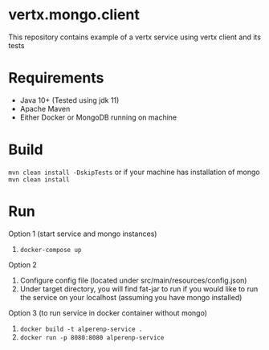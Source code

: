 # vertx.mongo.client
This repository contains example of a vertx service using vertx client and its tests

# Requirements
-  Java 10+ (Tested using jdk 11)
-  Apache Maven
-  Either Docker or MongoDB running on machine

# Build
`mvn clean install -DskipTests` or if your machine has installation of mongo `mvn clean install`

# Run
Option 1 (start service and mongo instances)
1.  `docker-compose up`

Option 2
1.  Configure config file (located under src/main/resources/config.json)
1.  Under target directory, you will find fat-jar to run if you would like to run the service on your localhost (assuming you have mongo installed)

Option 3 (to run service in docker container without mongo)
1.  `docker build -t alperenp-service .`
2.  `docker run -p 8080:8080 alperenp-service`
